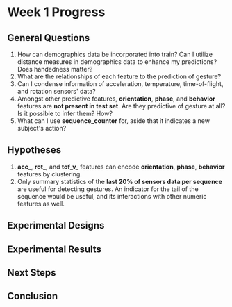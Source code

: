 # Week 1 Progress

## General Questions
1. How can demographics data be incorporated into train? Can I utilize distance measures in demographics data to enhance my predictions? Does handedness matter?
2. What are the relationships of each feature to the prediction of gesture?
3. Can I condense information of acceleration, temperature, time-of-flight, and rotation sensors' data? 
4. Amongst other predictive features, **orientation**, **phase**, and **behavior** features are **not present in test set**. Are they predictive of gesture at all? Is it possible to infer them? How?
5. What can I use **sequence_counter** for, aside that it indicates a new subject's action?

## Hypotheses
1. **acc_**, **rot_**, and **tof_v_** features can encode **orientation**, **phase**, **behavior** features by clustering.
2. Only summary statistics of the **last 20% of sensors data per sequence** are useful for detecting gestures. An indicator for the tail of the sequence would be useful, and its interactions with other numeric features as well.   

## Experimental Designs

## Experimental Results

## Next Steps

## Conclusion
